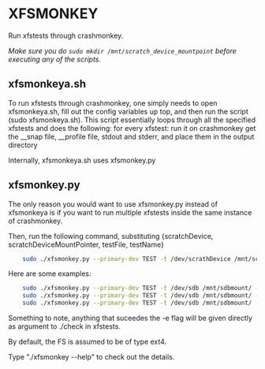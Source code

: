 # XFSMONKEY #

Run xfstests through crashmonkey.

_Make sure you do `sudo mkdir /mnt/scratch_device_mountpoint` before executing any of the scripts._

## xfsmonkeya.sh ##
To run xfstests through crashmonkey, one simply needs to open xfsmonkeya.sh, fill out the config variables up top, and then run the script (sudo xfsmonkeya.sh).
This script essentially loops through all the specified xfstests and does the following:
for every xfstest:
	run it on crashmonkey
	get the __snap file, __profile file, stdout and stderr, and place them in the output directory

Internally, xfsmonkeya.sh uses xfsmonkey.py

## xfsmonkey.py ##

The only reason you would want to use xfsmonkey.py instead of xfsmonkeya is if you want to run multiple xfstests inside
the same instance of crashmonkey.

Then, run the following command, substituting {scratchDevice, scratchDeviceMountPointer, testFile, testName}
```sh	
	sudo ./xfsmonkey.py --primary-dev TEST -t /dev/scrathDevice /mnt/scratchDeviceMountPoint -e testFile/testName
```

Here are some examples: 
```sh
	sudo ./xfsmonkey.py --primary-dev TEST -t /dev/sdb /mnt/sdbmount/ -e generic/011                # this test runs the generic 011 test (scratch device is /dev/sdb)
	sudo ./xfsmonkey.py --primary-dev TEST -t /dev/sdb /mnt/sdbmount/ -e ext4/011                   # this test runs the ext4 011 test
	sudo ./xfsmonkey.py --primary-dev TEST -t /dev/sdb /mnt/sdbmount/ -e ext4											# this test runs all the ext4 tests
```

Something to note, anything that suceedes the -e flag will be given directly as argument to ./check in xfstests.

By default, the FS is assumed to be of type ext4.

Type "./xfsmonkey --help" to check out the details.




